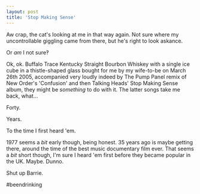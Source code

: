 ```yaml
---
layout: post
title: 'Stop Making Sense'
---
```


Aw crap, the cat's looking at me in that way again.  Not sure where my uncontrollable giggling came from there, but he's right to look askance.

Or *am* I not sure‽

Ok, ok.  Buffalo Trace Kentucky Straight Bourbon Whiskey with a single ice cube in a thistle-shaped glass bought for me by my wife-to-be on March 26th 2005, accompanied very loudly indeed by The Pump Panel remix of New Order's 'Confusion' and then Talking Heads' Stop Making Sense album, they might be *something* to do with it.  The latter songs take me back, what…

Forty.

Years.

To the time I first heard 'em.

1977 seems a *bit* early though, being honest.  35 years ago is maybe getting there, around the time of the best music documentary film ever.  That seems a *bit* short though, I'm sure I heard 'em first before they became popular in the UK.  Maybe.  Dunno.

Shut up Barrie.

\#beendrinking

